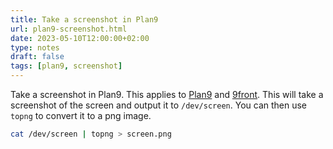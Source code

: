 ```yaml
---
title: Take a screenshot in Plan9
url: plan9-screenshot.html
date: 2023-05-10T12:00:00+02:00
type: notes
draft: false
tags: [plan9, screenshot]
---
```


Take a screenshot in Plan9. This applies to [Plan9](https://9p.io/plan9/) and
[9front](https://9front.org/). This will take a screenshot of the screen and
output it to `/dev/screen`. You can then use `topng` to convert it to a png
image.

```sh
cat /dev/screen | topng > screen.png
```

